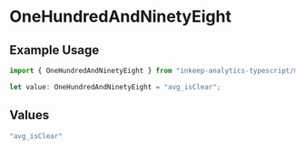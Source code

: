 # OneHundredAndNinetyEight

## Example Usage

```typescript
import { OneHundredAndNinetyEight } from "inkeep-analytics-typescript/models/operations";

let value: OneHundredAndNinetyEight = "avg_isClear";
```

## Values

```typescript
"avg_isClear"
```